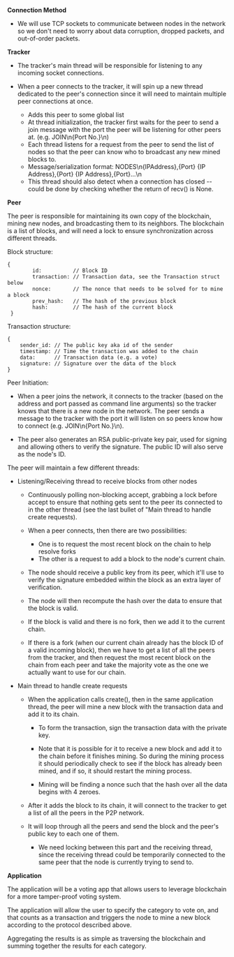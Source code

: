 
**Connection Method**

* We will use TCP sockets to communicate between nodes in the network so we don't need to worry about data corruption, dropped packets, and out-of-order packets.


**Tracker**

* The tracker's main thread will be responsible for listening to any incoming socket connections.

* When a peer connects to the tracker, it will spin up a new thread dedicated to the peer's connection since it will need to maintain multiple peer connections at once.
    * Adds this peer to some global list
    * At thread initialization, the tracker first waits for the peer to send a join message with the port the peer will be listening for other peers at. (e.g. JOIN\n{Port No.}\n)
    * Each thread listens for a request from the peer to send the list of nodes so that the peer can know who to broadcast any new mined blocks to.
    * Message/serialization format: NODES\n{IPAddress},{Port} {IP Address},{Port} {IP Address},{Port}...\n
    * This thread should also detect when a connection has closed -- could be done by checking whether the return of recv() is None.

**Peer**

The peer is responsible for maintaining its own copy of the blockchain, mining new nodes, and broadcasting them to its neighbors. The blockchain is a list of blocks, and will need a lock to ensure synchronization across different threads.

Block structure:

    {
            id:          // Block ID
            transaction: // Transaction data, see the Transaction struct below
            nonce:       // The nonce that needs to be solved for to mine a block
            prev_hash:   // The hash of the previous block
            hash:        // The hash of the current block    
     }

Transaction structure:

    {
        sender_id: // The public key aka id of the sender
        timestamp: // Time the transaction was added to the chain
        data:      // Transaction data (e.g. a vote)
        signature: // Signature over the data of the block
    }

Peer Initiation:
* When a peer joins the network, it connects to the tracker (based on the address and port passed as command line arguments) so the tracker knows that there is a new node in the network. The peer sends a message to the tracker with the port it will listen on so peers know how to connect (e.g. JOIN\n{Port No.}\n).

* The peer also generates an RSA public-private key pair, used for signing and allowing others to verify the signature. The public ID will also serve as the node's ID.

The peer will maintain a few different threads:

* Listening/Receiving thread to receive blocks from other nodes
    * Continuously polling non-blocking accept, grabbing a lock before accept to ensure that nothing gets sent to the peer its connected to in the other thread (see the last bullet of "Main thread to handle create requests).

    * When a peer connects, then there are two possibilities:
        * One is to request the most recent block on the chain to help resolve forks
        * The other is a request to add a block to the node's current chain.

    * The node should receive a public key from its peer, which it'll use to verify the signature embedded within the block as an extra layer of verification.

    * The node will then recompute the hash over the data to ensure that the block is valid.

    * If the block is valid and there is no fork, then we add it to the current chain.

    * If there is a fork (when our current chain already has the block ID of a valid incoming block), then we have to get a list of all the peers from the tracker, and then request the most recent block on the chain from each peer and take the majority vote as the one we actually want to use for our chain.

* Main thread to handle create requests
    * When the application calls create(), then in the same application thread, the peer will mine a new block with the transaction data and add it to its chain.
        * To form the transaction, sign the transaction data with the private key.
        * Note that it is possible for it to receive a new block and add it to the chain before it finishes mining. So during the mining process it should periodically check to see if the block has already been mined, and if so, it should restart the mining process.

        * Mining will be finding a nonce such that the hash over all the data begins with 4 zeroes.


    * After it adds the block to its chain, it will connect to the tracker to get a list of all the peers in the P2P network.

    * It will loop through all the peers and send the block and the peer's public key to each one of them.
        * We need locking between this part and the receiving thread, since the receiving thread could be temporarily connected to the same peer that the node is currently trying to send to.

**Application**

The application will be a voting app that allows users to leverage blockchain for a more tamper-proof voting system.

The application will allow the user to specify the category to vote on, and that counts as a transaction and triggers the node to mine a new block according to the protocol described above.

Aggregating the results is as simple as traversing the blockchain and summing together the results for each category.